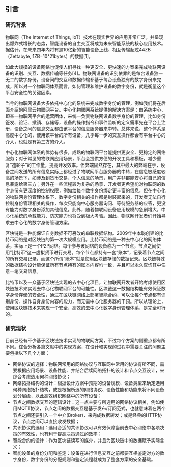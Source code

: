 ## 引言

### 研究背景

物联网（The Internet of Things, IoT）技术在现实世界的应用非常广泛，并呈现出爆炸式增长的态势，智能设备的自主交互将成为未来智能系统的核心应用技术。据估计，在未来四年内将有逾10亿新的智能设备上线、相互传输超过44ZB（Zettabyte, 1ZB=10^21bytes）的数据[1]。

如此大规模的设备网络也促使人们寻找一种更安全、更快速的方案来完成物联网设备的识别、交互、数据传输等任务[4]。物联网设备的识别依靠的是每台设备独一无二的数字身份，设备间的交互和数据传输都基于每台设备独有的数字身份来完成，所以对一个物联网体系而言，如何管理和维护设备的数字身份，就是衡量这个平台安全性的关键因素。

当今的物联网设备大多依托中心化的系统来完成数字身份的管理，例如我们将在后面介绍的阿里云物联网平台。中心化物联网系统提供的解决方案是：由系统中心、即某一物联网平台的运营团体，来统一负责物联网设备数字身份的管理，比如身份签发、验证、撤销、存储等，设备的操作指令和事件监听的定义需事先在平台上注册，设备之间的信息交互都由该平台的信息服务器来中转。总体来说，整个体系是高度中心化的，使用该平台的所有设备，几乎每一步的交互操作都会有平台中心的介入，也就是有第三方的介入。

中心化物联网体系的优势有很多，成熟的物联网平台能提供更安全、更稳定的网络服务；对于常见的物联网应用场景，平台会提供方便的开发工具和模板，减少重复“造轮子”的工作量，提高开发效率。但弊端固然存在，其中最大的弊端在于，设备之间发送的所有信息实际上都经过了物联网平台服务器的中转，在信息敏感度较高的场景下，如涉及到货币交易、个人信息的场景，用户并非都能安心将自己的信息暴露给第三方；另外在一些流程较为复杂的场景，开发者更希望能对物联网的数字身份有更深度的控制权限，例如给每个数字身份绑定更丰富的信息，但在中心化的物联网身份管理体系下，数字身份相关的操作都是封装起来的，开发者无法自行控制身份管理相关的操作，每次只能向中心服务器询问、等待服务器的应答，更没有能力对数字身份添加其他信息。此外，随着物联网设备应用规模的急剧增大，中心化系统的承载能力、防灾能力也将受到极大考验。因此，物联网开发者们开始寻求去中心化的数字身份管理方案。

区块链是一种能保证自身数据不可篡改的串联数据结构。2009年中本聪创建的比特币网络是对区块链的第一次大规模应用。比特币网络是一种去中心化的网络体系，实际上是一个P2P网络。每个参与该网络的设备称为一个节点，节点之间使用”比特币“这一虚拟货币进行交易。每个节点都持有一套“账本”，记录着节点之间的所有交易记录，而这个所谓“账本”就是使用区块链存储的数据记录。区块链特殊的数据结构设计能保证所有节点持有的账本内容均一致，并且可以永久查询其中任意一笔交易信息。

比特币以及一众基于区块链实现的去中心化项目，让物联网开发者开始考虑使用区块链技术来实现去中心化物联网平台的可能性。区块链这一数据结构能有效保证数字身份存储的安全性，通过在区块链网络上部署智能合约，可以让每个节点都有识别身份、操作自身身份内容的能力，而无需中心化服务器的干预。所以从理论上，使用区块链技术来实现一个安全、高效的去中心化数字身份管理体系，是完全可行的。

### 研究现状

目前已经有不少基于区块链技术实现的物联网方案，不过每个方案的侧重点都有所不同。综合分析各篇文献中的实现方案，在设计和实现的过程中需要关注的问题主要包括以下几个方面：

* 网络协议的选择：物联网常用的网络协议与互联网中常用的协议有所不同，需要根据应用场景、设备性能、并结合后续网络拓扑的设计和节点交互设计，来综合考虑选用何种网络协议；
* 网络拓扑结构的设计：根据设计方案中预期的设备规模、设备类型来确定选用何种网络拓扑结构，或是根据所选的网络协议、设备性能和功能来将不同设备划分层级，以此高效组织网络中的所有设备；
* 节点之间数据交互的逻辑设计：这一点主要与所选用的网络协议相关，例如使用MQTT协议，节点之间的数据交互是基于发布/订阅范式，也就意味着在两个节点之间还要引入一个中介(Broker)，来完成数据转发；或是经典的HTTP协议，节点之间可以直接收发数据；
* 共识协议的选用：选用合适的共识协议可以有效保障当前去中心网络中各项决策的有效性，也有利于提高决策通过的效率；
* 智能合约的设计：作为区块链读写的媒介，并且为区块链中的数据赋予实际含义；
* 智能设备的身份分配和鉴定：设备在进行信息交互之前都要互相鉴定对方的数字身份，数字身份的分配规则和鉴定流程就成为了整套方案的安全基础。


